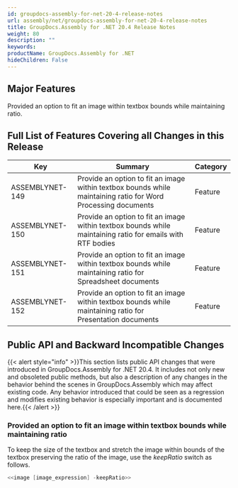 ```yaml
---
id: groupdocs-assembly-for-net-20-4-release-notes
url: assembly/net/groupdocs-assembly-for-net-20-4-release-notes
title: GroupDocs.Assembly for .NET 20.4 Release Notes
weight: 80
description: ""
keywords: 
productName: GroupDocs.Assembly for .NET
hideChildren: False
---
```

## Major Features

Provided an option to fit an image within textbox bounds while maintaining ratio.

## Full List of Features Covering all Changes in this Release

| Key | Summary | Category |
| --- | --- | --- |
| ASSEMBLYNET-149  | Provide an option to fit an image within textbox bounds while maintaining ratio for Word Processing documents  | Feature  |
| ASSEMBLYNET-150  | Provide an option to fit an image within textbox bounds while maintaining ratio for emails with RTF bodies  | Feature  |
| ASSEMBLYNET-151  | Provide an option to fit an image within textbox bounds while maintaining ratio for Spreadsheet documents  | Feature  |
| ASSEMBLYNET-152  | Provide an option to fit an image within textbox bounds while maintaining ratio for Presentation documents  | Feature  |

## Public API and Backward Incompatible Changes

{{< alert style="info" >}}This section lists public API changes that were introduced in GroupDocs.Assembly for .NET 20.4. It includes not only new and obsoleted public methods, but also a description of any changes in the behavior behind the scenes in GroupDocs.Assembly which may affect existing code. Any behavior introduced that could be seen as a regression and modifies existing behavior is especially important and is documented here.{{< /alert >}}

### Provided an option to fit an image within textbox bounds while maintaining ratio

To keep the size of the textbox and stretch the image within bounds of the textbox preserving the ratio of the image, use the *keepRatio* switch as follows.

```csharp
<<image [image_expression] -keepRatio>>
```
